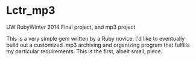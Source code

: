 Lctr_mp3
========

UW RubyWinter 2014 Final project, and mp3 project

This is a very simple gem written by a Ruby novice.  I'd like to eventually build out a customized .mp3
archiving and organizing program that fulfills my particular requirements.  This is the first, albeit small, piece.


